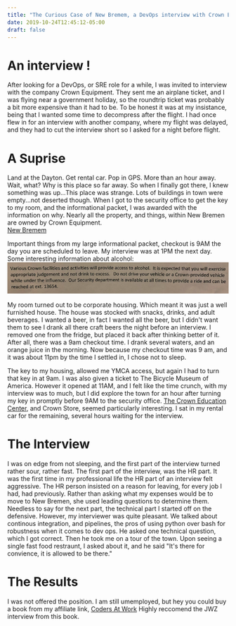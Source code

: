 ```yaml
---
title: "The Curious Case of New Bremem, a DevOps interview with Crown Equipment"
date: 2019-10-24T12:45:12-05:00
draft: false
---
```


# An interview !

After looking for a DevOps, or SRE role for a while, I was invited to interview with the company Crown Equipment. They sent me an airplane ticket, and I was flying near a government holiday, so the roundtrip ticket was probably a bit more expensive than it had to be. To be honest it was at my insistance, being that I wanted some time to decompress after the flight. I had once flew in for an interview with another company, where my flight was delayed, and they had to cut the interview short so I asked for a night before flight.

# A Suprise

Land at the Dayton. Get rental car. Pop in GPS. More than an hour away. Wait, what? Why is this place so far away. So when I finally got there, I knew something was up...This place was strange. Lots of buildings in town were empty...not deserted though. When I got to the security office to get the key to my room, and the informational packet, I was awarded with the information on why. Nearly all the property, and things, within New Bremen are owned by Crown Equipment. 
<br />
[New Bremem](https://newbremen.com)
<br />

Important things from my large informational packet, checkout is 9AM the day you are scheduled to leave. My interview was at 1PM the next day. Some interesting information about alcohol: 
<br />
![Alcohol will be provided](https://raw.githubusercontent.com/OpenMonsterVision/blog/master/docs/images/alcohol.png)
<br />

My room turned out to be corporate housing. Which meant it was just a well furnished house. The house was stocked with snacks, drinks, and adult beverages. I wanted a beer, in fact I wanted all the beer, but I didn't want them to see I drank all there craft beers the night before an interview. I removed one from the fridge, but placed it back after thinking better of it. After all, there was a 9am checkout time. I drank several waters, and an orange juice in the morning. Now because my checkout time was 9 am, and it was about 11pm by the time I settled in, I chose not to sleep.
<br />

The key to my housing, allowed me YMCA access, but again I had to turn that key in at 9am. I was also given a ticket to The Bicycle Museum of America. However it opened at 11AM, and I felt like the time crunch, with my interview was to much, but I did explore the town for an hour after turning my key in promptly before 9AM to the security office. [The Crown Education Center](https://www.instagram.com/p/B2MvbIdgZuN/), and Crown Store, seemed particularly interesting. I sat in my rental car for the remaining, several hours waiting for the interview.

# The Interview

I was on edge from not sleeping, and the first part of the interview turned rather sour, rather fast. The first part of the interview, was the HR part. It was the first time in my professional life the HR part of an interview felt aggressive. The HR person insisted on a reason for leaving, for every job I had, had previously. Rather than asking what my expenses would be to move to New Bremen, she used leading questions to determine them. Needless to say for the next part, the technical part I started off on the defensive. However, my interviewer was quite pleasant. We talked about continous integration, and pipelines, the pros of using python over bash for robustness when it comes to dev ops. He asked one technical question, which I got correct. Then he took me on a tour of the town. Upon seeing a single fast food restraunt, I asked about it, and he said "It's there for convience, it is allowed to be there."

# The Results

I was not offered the position. I am still umemployed, but hey you could buy a book from my affiliate link, [Coders At Work](https://www.amazon.com/gp/product/1430219483/ref=as_li_tl?ie=UTF8&tag=bsdpblog-20&camp=1789&creative=9325&linkCode=as2&creativeASIN=1430219483&linkId=727d87ef29fee61fca82ac89596badc6) Highly reccomend the JWZ interview from this book.
